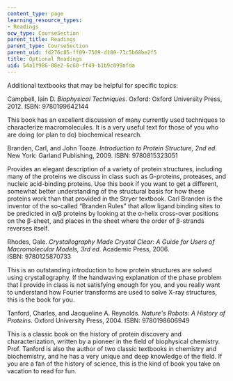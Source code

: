 ```yaml
---
content_type: page
learning_resource_types:
- Readings
ocw_type: CourseSection
parent_title: Readings
parent_type: CourseSection
parent_uid: fd276c85-ff09-7509-d180-73c5b68be2f5
title: Optional Readings
uid: 54a1f986-08e2-6c60-ff49-b1b9c099afda
---
```


Additional textbooks that may be helpful for specific topics:

Campbell, Iain D. _Biophysical Techniques_. Oxford: Oxford University Press, 2012. ISBN: 9780199642144

This book has an excellent discussion of many currently used techniques to characterize macromolecules. It is a very useful text for those of you who are doing (or plan to do) biochemical research.

Branden, Carl, and John Tooze. _Introduction to Protein Structure, 2nd ed_. New York: Garland Publishing, 2009. ISBN: 9780815323051

Provides an elegant description of a variety of protein structures, including many of the proteins we discuss in class such as G-proteins, proteases, and nucleic acid-binding proteins. Use this book if you want to get a different, somewhat better understanding of the structural basis for how these proteins work than that provided in the Stryer textbook. Carl Branden is the inventor of the so-called “Branden Rules” that allow ligand binding sites to be predicted in α/β proteins by looking at the α-helix cross-over positions on the β-sheet, and places in the sheet where the order of β-strands reverses itself.

Rhodes, Gale. _Crystallography Made Crystal Clear: A Guide for Users of Macromolecular Models, 3rd ed_. Academic Press, 2006. ISBN: 9780125870733

This is an outstanding introduction to how protein structures are solved using crystallography. If the handwaving explanation of the phase problem that I provide in class is not satisfying enough for you, and you really want to understand how Fourier transforms are used to solve X-ray structures, this is the book for you.

Tanford, Charles, and Jacqueline A. Reynolds. _Nature's Robots: A History of Proteins_. Oxford University Press, 2004. ISBN: 9780198606949

This is a classic book on the history of protein discovery and characterization, written by a pioneer in the field of biophysical chemistry. Prof. Tanford is also the author of two classic textbooks in chemistry and biochemistry, and he has a very unique and deep knowledge of the field. If you are a fan of the history of science, this is the kind of book you take on vacation to read for fun.